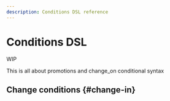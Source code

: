 ```yaml
---
description: Conditions DSL reference
---
```


# Conditions DSL

WIP

This is all about promotions and change_on conditional syntax

## Change conditions {#change-in}